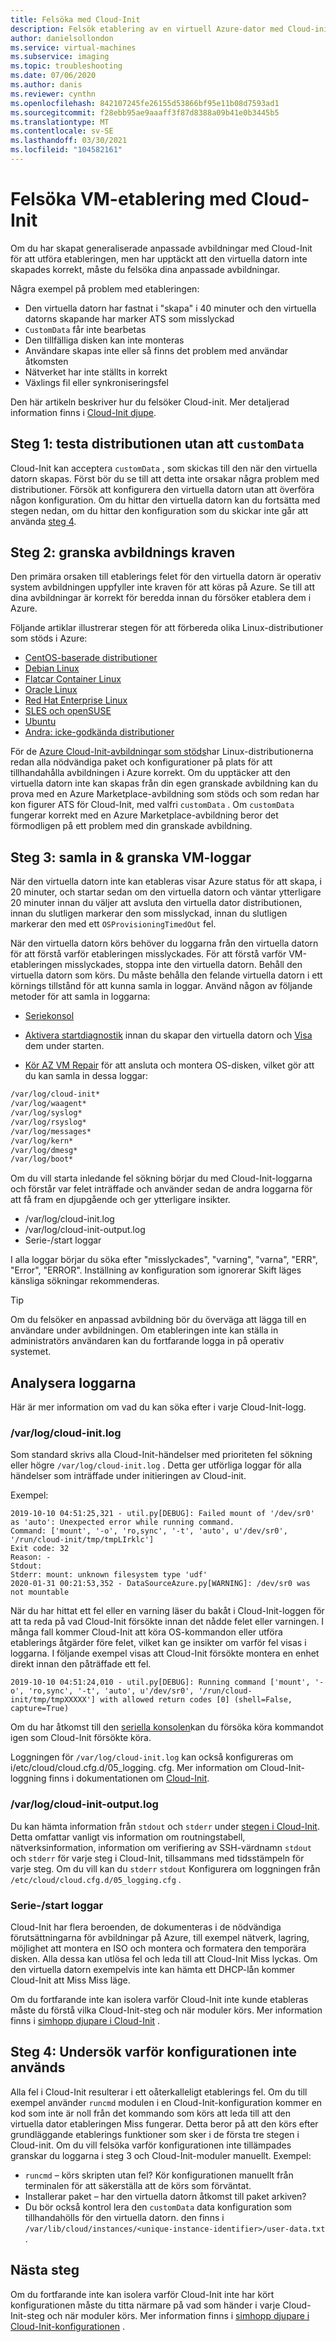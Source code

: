 ```yaml
---
title: Felsöka med Cloud-Init
description: Felsök etablering av en virtuell Azure-dator med Cloud-init.
author: danielsollondon
ms.service: virtual-machines
ms.subservice: imaging
ms.topic: troubleshooting
ms.date: 07/06/2020
ms.author: danis
ms.reviewer: cynthn
ms.openlocfilehash: 842107245fe26155d53866bf95e11b08d7593ad1
ms.sourcegitcommit: f28ebb95ae9aaaff3f87d8388a09b41e0b3445b5
ms.translationtype: MT
ms.contentlocale: sv-SE
ms.lasthandoff: 03/30/2021
ms.locfileid: "104582161"
---
```

# <a name="troubleshooting-vm-provisioning-with-cloud-init"></a>Felsöka VM-etablering med Cloud-Init

Om du har skapat generaliserade anpassade avbildningar med Cloud-Init för att utföra etableringen, men har upptäckt att den virtuella datorn inte skapades korrekt, måste du felsöka dina anpassade avbildningar.

Några exempel på problem med etableringen:
- Den virtuella datorn har fastnat i "skapa" i 40 minuter och den virtuella datorns skapande har marker ATS som misslyckad
- `CustomData` får inte bearbetas
- Den tillfälliga disken kan inte monteras
- Användare skapas inte eller så finns det problem med användar åtkomsten
- Nätverket har inte ställts in korrekt
- Växlings fil eller synkroniseringsfel

Den här artikeln beskriver hur du felsöker Cloud-init. Mer detaljerad information finns i [Cloud-Init djupe](./cloud-init-deep-dive.md).

## <a name="step-1-test-the-deployment-without-customdata"></a>Steg 1: testa distributionen utan att `customData`

Cloud-Init kan acceptera `customData` , som skickas till den när den virtuella datorn skapas. Först bör du se till att detta inte orsakar några problem med distributioner. Försök att konfigurera den virtuella datorn utan att överföra någon konfiguration. Om du hittar den virtuella datorn kan du fortsätta med stegen nedan, om du hittar den konfiguration som du skickar inte går att använda [steg 4](). 

## <a name="step-2-review-image-requirements"></a>Steg 2: granska avbildnings kraven
Den primära orsaken till etablerings felet för den virtuella datorn är operativ system avbildningen uppfyller inte kraven för att köras på Azure. Se till att dina avbildningar är korrekt för beredda innan du försöker etablera dem i Azure. 


Följande artiklar illustrerar stegen för att förbereda olika Linux-distributioner som stöds i Azure:

- [CentOS-baserade distributioner](create-upload-centos.md)
- [Debian Linux](debian-create-upload-vhd.md)
- [Flatcar Container Linux](flatcar-create-upload-vhd.md)
- [Oracle Linux](oracle-create-upload-vhd.md)
- [Red Hat Enterprise Linux](redhat-create-upload-vhd.md)
- [SLES och openSUSE](suse-create-upload-vhd.md)
- [Ubuntu](create-upload-ubuntu.md)
- [Andra: icke-godkända distributioner](create-upload-generic.md)

För de [Azure Cloud-Init-avbildningar som stöds](./using-cloud-init.md)har Linux-distributionerna redan alla nödvändiga paket och konfigurationer på plats för att tillhandahålla avbildningen i Azure korrekt. Om du upptäcker att den virtuella datorn inte kan skapas från din egen granskade avbildning kan du prova med en Azure Marketplace-avbildning som stöds och som redan har kon figurer ATS för Cloud-Init, med valfri `customData` . Om `customData` fungerar korrekt med en Azure Marketplace-avbildning beror det förmodligen på ett problem med din granskade avbildning.

## <a name="step-3-collect--review-vm-logs"></a>Steg 3: samla in & granska VM-loggar

När den virtuella datorn inte kan etableras visar Azure status för att skapa, i 20 minuter, och startar sedan om den virtuella datorn och väntar ytterligare 20 minuter innan du väljer att avsluta den virtuella dator distributionen, innan du slutligen markerar den som misslyckad, innan du slutligen markerar den med ett `OSProvisioningTimedOut` fel.

När den virtuella datorn körs behöver du loggarna från den virtuella datorn för att förstå varför etableringen misslyckades.  För att förstå varför VM-etableringen misslyckades, stoppa inte den virtuella datorn. Behåll den virtuella datorn som körs. Du måste behålla den felande virtuella datorn i ett körnings tillstånd för att kunna samla in loggar. Använd någon av följande metoder för att samla in loggarna:

- [Seriekonsol](/troubleshoot/azure/virtual-machines/serial-console-grub-single-user-mode)

- [Aktivera startdiagnostik](/previous-versions/azure/virtual-machines/linux/tutorial-monitor#enable-boot-diagnostics) innan du skapar den virtuella datorn och [Visa](/previous-versions/azure/virtual-machines/linux/tutorial-monitor#view-boot-diagnostics) dem under starten.

- [Kör AZ VM Repair](/troubleshoot/azure/virtual-machines/repair-linux-vm-using-azure-virtual-machine-repair-commands) för att ansluta och montera OS-disken, vilket gör att du kan samla in dessa loggar:
```bash
/var/log/cloud-init*
/var/log/waagent*
/var/log/syslog*
/var/log/rsyslog*
/var/log/messages*
/var/log/kern*
/var/log/dmesg*
/var/log/boot*
```
Om du vill starta inledande fel sökning börjar du med Cloud-Init-loggarna och förstår var felet inträffade och använder sedan de andra loggarna för att få fram en djupgående och ger ytterligare insikter. 
* /var/log/cloud-init.log
* /var/log/cloud-init-output.log
* Serie-/start loggar

I alla loggar börjar du söka efter "misslyckades", "varning", "varna", "ERR", "Error", "ERROR". Inställning av konfiguration som ignorerar Skift läges känsliga sökningar rekommenderas. 

> [!TIP]
> Om du felsöker en anpassad avbildning bör du överväga att lägga till en användare under avbildningen. Om etableringen inte kan ställa in administratörs användaren kan du fortfarande logga in på operativ systemet.

## <a name="analyzing-the-logs"></a>Analysera loggarna

Här är mer information om vad du kan söka efter i varje Cloud-Init-logg.

### <a name="varlogcloud-initlog"></a>/var/log/cloud-init.log

Som standard skrivs alla Cloud-Init-händelser med prioriteten fel sökning eller högre `/var/log/cloud-init.log` . Detta ger utförliga loggar för alla händelser som inträffade under initieringen av Cloud-init. 

Exempel:

```console
2019-10-10 04:51:25,321 - util.py[DEBUG]: Failed mount of '/dev/sr0' as 'auto': Unexpected error while running command.
Command: ['mount', '-o', 'ro,sync', '-t', 'auto', u'/dev/sr0', '/run/cloud-init/tmp/tmpLIrklc']
Exit code: 32
Reason: -
Stdout:
Stderr: mount: unknown filesystem type 'udf'
2020-01-31 00:21:53,352 - DataSourceAzure.py[WARNING]: /dev/sr0 was not mountable
```


När du har hittat ett fel eller en varning läser du bakåt i Cloud-Init-loggen för att ta reda på vad Cloud-Init försökte innan det nådde felet eller varningen. I många fall kommer Cloud-Init att köra OS-kommandon eller utföra etablerings åtgärder före felet, vilket kan ge insikter om varför fel visas i loggarna. I följande exempel visas att Cloud-Init försökte montera en enhet direkt innan den påträffade ett fel.

```output
2019-10-10 04:51:24,010 - util.py[DEBUG]: Running command ['mount', '-o', 'ro,sync', '-t', 'auto', u'/dev/sr0', '/run/cloud-init/tmp/tmpXXXXX'] with allowed return codes [0] (shell=False, capture=True)
```

Om du har åtkomst till den [seriella konsolen](/troubleshoot/azure/virtual-machines/serial-console-grub-single-user-mode)kan du försöka köra kommandot igen som Cloud-Init försökte köra.

Loggningen för `/var/log/cloud-init.log` kan också konfigureras om i/etc/cloud/cloud.cfg.d/05_logging. cfg. Mer information om Cloud-Init-loggning finns i dokumentationen om [Cloud-Init](https://cloudinit.readthedocs.io/en/latest/topics/logging.html). 

### <a name="varlogcloud-init-outputlog"></a>/var/log/cloud-init-output.log

Du kan hämta information från `stdout` och `stderr` under [stegen i Cloud-Init](cloud-init-deep-dive.md). Detta omfattar vanligt vis information om routningstabell, nätverksinformation, information om verifiering av SSH-värdnamn `stdout` och `stderr` för varje steg i Cloud-Init, tillsammans med tidsstämpeln för varje steg. Om du vill kan du `stderr` `stdout` Konfigurera om loggningen från `/etc/cloud/cloud.cfg.d/05_logging.cfg` .

### <a name="serialboot-logs"></a>Serie-/start loggar 

Cloud-Init har flera beroenden, de dokumenteras i de nödvändiga förutsättningarna för avbildningar på Azure, till exempel nätverk, lagring, möjlighet att montera en ISO och montera och formatera den temporära disken. Alla dessa kan utlösa fel och leda till att Cloud-Init Miss lyckas. Om den virtuella datorn exempelvis inte kan hämta ett DHCP-lån kommer Cloud-Init att Miss Miss läge.

Om du fortfarande inte kan isolera varför Cloud-Init inte kunde etableras måste du förstå vilka Cloud-Init-steg och när moduler körs. Mer information finns i [simhopp djupare i Cloud-Init](cloud-init-deep-dive.md) .


## <a name="step-4-investigate-why-the-configuration-isnt-being-applied"></a>Steg 4: Undersök varför konfigurationen inte används
Alla fel i Cloud-Init resulterar i ett oåterkalleligt etablerings fel. Om du till exempel använder `runcmd` modulen i en Cloud-Init-konfiguration kommer en kod som inte är noll från det kommando som körs att leda till att den virtuella dator etableringen Miss fungerar. Detta beror på att den körs efter grundläggande etablerings funktioner som sker i de första tre stegen i Cloud-init. Om du vill felsöka varför konfigurationen inte tillämpades granskar du loggarna i steg 3 och Cloud-Init-moduler manuellt. Exempel:

- `runcmd` – körs skripten utan fel? Kör konfigurationen manuellt från terminalen för att säkerställa att de körs som förväntat.
- Installerar paket – har den virtuella datorn åtkomst till paket arkiven?
- Du bör också kontrol lera den `customData` data konfiguration som tillhandahölls för den virtuella datorn. den finns i `/var/lib/cloud/instances/<unique-instance-identifier>/user-data.txt` .


## <a name="next-steps"></a>Nästa steg

Om du fortfarande inte kan isolera varför Cloud-Init inte har kört konfigurationen måste du titta närmare på vad som händer i varje Cloud-Init-steg och när moduler körs. Mer information finns i [simhopp djupare i Cloud-Init-konfigurationen](./cloud-init-deep-dive.md) .